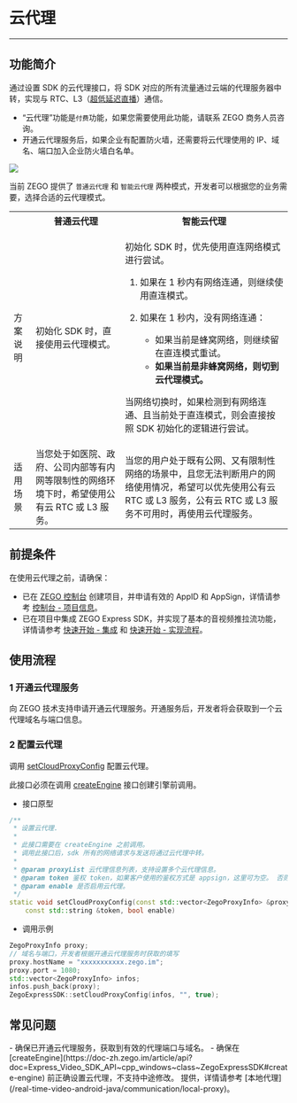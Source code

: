 # 云代理

- - -

## 功能简介

通过设置 SDK 的云代理接口，将 SDK 对应的所有流量通过云端的代理服务器中转，实现与 RTC、L3（[超低延迟直播](https://doc-zh.zego.im/article/6779)）通信。

<Warning title="注意">

- “云代理”功能是`付费`功能，如果您需要使用此功能，请联系 ZEGO 商务人员咨询。
- 开通云代理服务后，如果企业有配置防火墙，还需要将云代理使用的 IP、域名、端口加入企业防火墙白名单。
</Warning>

<Frame width="512" height="auto" caption="">
  <img src="https://doc-media.zego.im/sdk-doc/Pics/Express/Cloud_Proxy.png" />
</Frame>

当前 ZEGO 提供了 `普通云代理` 和 `智能云代理` 两种模式，开发者可以根据您的业务需要，选择合适的云代理模式。

<table>

<tbody><tr>
<th></th>
<th>普通云代理</th>
<th>智能云代理</th>
</tr>
<tr>
<td>方案说明</td>
<td>初始化 SDK 时，直接使用云代理模式。</td>
<td><p>初始化 SDK 时，优先使用直连网络模式进行尝试。</p><ol><li>如果在 1 秒内有网络连通，则继续使用直连模式。</li><li><p>如果在 1 秒内，没有网络连通：</p><ul><li>如果当前是蜂窝网络，则继续留在直连模式重试。</li><li><b>如果当前是非蜂窝网络，则切到云代理模式。</b></li></ul></li></ol><p>当网络切换时，如果检测到有网络连通、且当前处于直连模式，则会直接按照 SDK 初始化的逻辑进行尝试。</p></td>
</tr>
<tr>
<td>适用场景</td>
<td>当您处于如医院、政府、公司内部等有内网等限制性的网络环境下时，希望使用公有云 RTC 或 L3 服务。</td>
<td>当您的用户处于既有公网、又有限制性网络的场景中，且您无法判断用户的网络使用情况，希望可以优先使用公有云 RTC 或 L3 服务，公有云 RTC 或 L3 服务不可用时，再使用云代理服务。</td>
</tr>
</tbody></table>

## 前提条件

在使用云代理之前，请确保：
- 已在 [ZEGO 控制台](https://console.zego.im) 创建项目，并申请有效的 AppID 和 AppSign，详情请参考 [控制台 - 项目信息](/console/project-info)。
- 已在项目中集成 ZEGO Express SDK，并实现了基本的音视频推拉流功能，详情请参考 [快速开始 - 集成](https://doc-zh.zego.im/article/13414) 和 [快速开始 - 实现流程](https://doc-zh.zego.im/article/13416)。


## 使用流程

### 1 开通云代理服务

向 ZEGO 技术支持申请开通云代理服务。开通服务后，开发者将会获取到一个云代理域名与端口信息。

### 2 配置云代理

调用 [setCloudProxyConfig](https://doc-zh.zego.im/article/api?doc=Express_Video_SDK_API~cpp_windows~class~ZegoExpressSDK#set-cloud-proxy-config) 配置云代理。

<Warning title="注意">


此接口必须在调用 [createEngine](https://doc-zh.zego.im/article/api?doc=Express_Video_SDK_API~cpp_windows~class~ZegoExpressSDK#create-engine) 接口创建引擎前调用。
</Warning>

- 接口原型

```cpp
/**
 * 设置云代理.
 *
 * 此接口需要在 createEngine 之前调用。
 * 调用此接口后，sdk 所有的网络请求与发送将通过云代理中转。
 *
 * @param proxyList 云代理信息列表，支持设置多个云代理信息。
 * @param token 鉴权 token，如果客户使用的鉴权方式是 appsign，这里可为空。 否则必须填入 token。
 * @param enable 是否启用云代理。
 */
static void setCloudProxyConfig(const std::vector<ZegoProxyInfo> &proxyList,
    const std::string &token, bool enable)
```

- 调用示例

```cpp
ZegoProxyInfo proxy;
// 域名与端口，开发者根据开通云代理服务时获取的填写
proxy.hostName = "xxxxxxxxxxx.zego.im";
proxy.port = 1080;
std::vector<ZegoProxyInfo> infos;
infos.push_back(proxy);
ZegoExpressSDK::setCloudProxyConfig(infos, "", true);
```

## 常见问题

<Accordion title="设置云代理不生效要如何解决？" defaultOpen="false">
  - 确保已开通云代理服务，获取到有效的代理端口与域名。
  - 确保在 [createEngine](https://doc-zh.zego.im/article/api?doc=Express_Video_SDK_API~cpp_windows~class~ZegoExpressSDK#create-engine) 前正确设置云代理，不支持中途修改。
</Accordion>

<Accordion title="是否提供本地代理方案？" defaultOpen="false">
提供，详情请参考 [本地代理](/real-time-video-android-java/communication/local-proxy)。
</Accordion>

<Content />